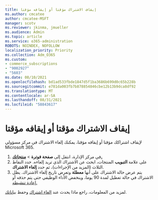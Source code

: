 ```yaml
---
title: إيقاف الاشتراك مؤقتا أو إيقافه مؤقتا
ms.author: cmcatee
author: cmcatee-MSFT
manager: scotv
ms.reviewer: jkinma, jmueller
ms.audience: Admin
ms.topic: article
ms.service: o365-administration
ROBOTS: NOINDEX, NOFOLLOW
localization_priority: Priority
ms.collection: Adm_O365
ms.custom:
- commerce_subscriptions
- "9002927"
- "5603"
ms.date: 08/10/2021
ms.openlocfilehash: bd1ad533fbde1847d5f1ba3686b699d0c65b228b
ms.sourcegitcommit: e781da003fb7b878854846cbe12b13b9dca8df92
ms.translationtype: MT
ms.contentlocale: ar-SA
ms.lasthandoff: 08/31/2021
ms.locfileid: "58843617"
---
```

# <a name="suspend-or-pause-a-subscription"></a>إيقاف الاشتراك مؤقتا أو إيقافه مؤقتا

لإيقاف اشتراكك مؤقتا أو إيقافه مؤقتا، يمكنك إلغاء الاشتراك في مركز مسؤولي Microsoft 365.

1. في مركز الإدارة، انتقل إلى **صفحة فوترة**  >  **[منتجاتك.](https://go.microsoft.com/fwlink/p/?linkid=842054)**
2. على علامة **التبويب** المنتجات، ابحث عن الاشتراك الذي تريد إلغاءه. حدد النقاط الثلاث (المزيد من الإجراءات)، ثم حدد **إلغاء الاشتراك**.
3. يتم عرض حالة الاشتراك على أنها **معطلة** وتعرض تاريخ إلغاء الاشتراك. يظل الاشتراك في حالة تعطيل لمدة 90 يوما، وينخفض الأداء الوظيفي حتى يتم حذفه أو [إعادة تنشيطه.](https://docs.microsoft.com/microsoft-365/commerce/subscriptions/reactivate-your-subscription)

لمزيد من المعلومات، راجع ماذا يحدث عند [إلغاء اشتراك](https://docs.microsoft.com/microsoft-365/commerce/subscriptions/cancel-your-subscription#what-happens-when-you-cancel-a-subscription) وحفظ [بياناتك](https://docs.microsoft.com/microsoft-365/commerce/subscriptions/cancel-your-subscription#save-your-data).
